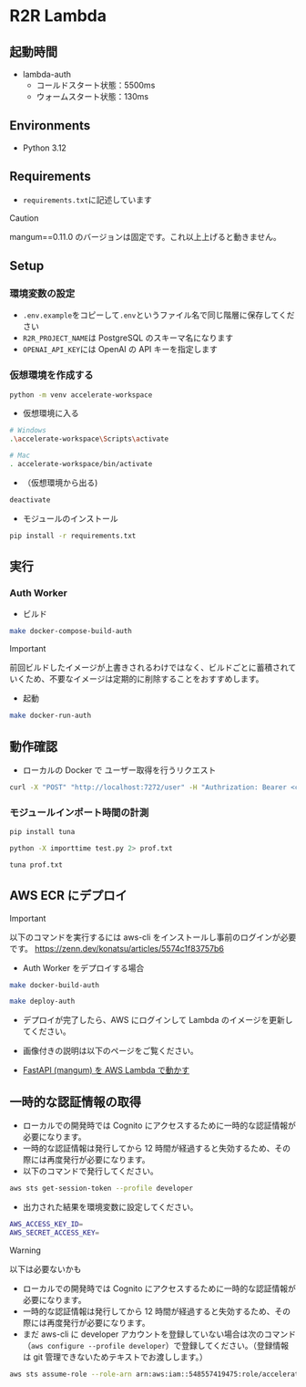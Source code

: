# R2R Lambda

## 起動時間

- lambda-auth
  - コールドスタート状態：5500ms
  - ウォームスタート状態：130ms

## Environments

- Python 3.12

## Requirements

- `requirements.txt`に記述しています

> [!CAUTION]  
> mangum==0.11.0 のバージョンは固定です。これ以上上げると動きません。

## Setup

### 環境変数の設定

- `.env.example`をコピーして`.env`というファイル名で同じ階層に保存してください
- `R2R_PROJECT_NAME`は PostgreSQL のスキーマ名になります
- `OPENAI_API_KEY`には OpenAI の API キーを指定します

### 仮想環境を作成する

```bash
python -m venv accelerate-workspace
```

- 仮想環境に入る

```bash
# Windows
.\accelerate-workspace\Scripts\activate

# Mac
. accelerate-workspace/bin/activate
```

- （仮想環境から出る)


```bash
deactivate
```

- モジュールのインストール

```bash
pip install -r requirements.txt
```

## 実行

### Auth Worker

- ビルド

```bash
make docker-compose-build-auth
```

> [!IMPORTANT]
> 前回ビルドしたイメージが上書きされるわけではなく、ビルドごとに蓄積されていくため、不要なイメージは定期的に削除することをおすすめします。

- 起動

```bash
make docker-run-auth
```

## 動作確認

- ローカルの Docker で ユーザー取得を行うリクエスト

```bash
curl -X "POST" "http://localhost:7272/user" -H "Authrization: Bearer <cognito-access-token>"- d '{"x-acc-identification-name": "dispensia"}'
```


### モジュールインポート時間の計測

```bash
pip install tuna
```

```bash
python -X importtime test.py 2> prof.txt
```

```bash
tuna prof.txt
```

## AWS ECR にデプロイ

> [!IMPORTANT]
> 以下のコマンドを実行するには aws-cli をインストールし事前のログインが必要です。
> https://zenn.dev/konatsu/articles/5574c1f83757b6

- Auth Worker をデプロイする場合

```bash
make docker-build-auth
```

```bash
make deploy-auth
```

- デプロイが完了したら、AWS にログインして Lambda のイメージを更新してください。

- 画像付きの説明は以下のページをご覧ください。
- [FastAPI (mangum) を AWS Lambda で動かす](https://zenn.dev/alleeks/articles/a286144465cb6b#aws%E3%81%B8%E3%81%AE%E3%83%87%E3%83%97%E3%83%AD%E3%82%A4)

## 一時的な認証情報の取得

- ローカルでの開発時では Cognito にアクセスするために一時的な認証情報が必要になります。
- 一時的な認証情報は発行してから 12 時間が経過すると失効するため、その際には再度発行が必要になります。
- 以下のコマンドで発行してください。

```bash
aws sts get-session-token --profile developer
```

- 出力された結果を環境変数に設定してください。

```bash
AWS_ACCESS_KEY_ID=
AWS_SECRET_ACCESS_KEY=
```

> [!WARNING]
> 以下は必要ないかも

- ローカルでの開発時では Cognito にアクセスするために一時的な認証情報が必要になります。
- 一時的な認証情報は発行してから 12 時間が経過すると失効するため、その際には再度発行が必要になります。
- まだ aws-cli に developer アカウントを登録していない場合は次のコマンド（`aws configure --profile developer`）で登録してください。（登録情報は git 管理できないためテキストでお渡しします。）

```bash
aws sts assume-role --role-arn arn:aws:iam::548557419475:role/accelerate-r2r-lambda --profile developer --role-session-name "RoleSession1" > assume-role-output.txt
```
